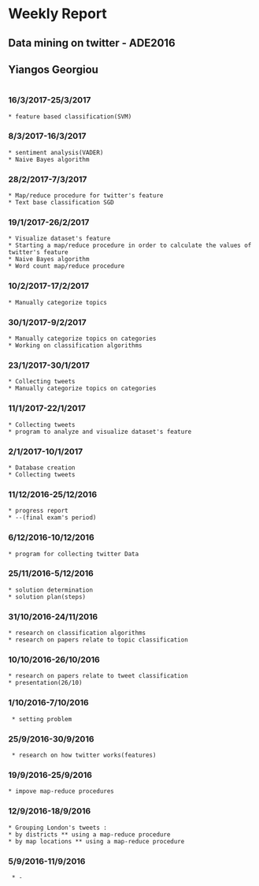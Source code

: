 # Weekly Report
## Data mining on twitter - ADE2016 
## Yiangos Georgiou
#
### 16/3/2017-25/3/2017
    * feature based classification(SVM)
### 8/3/2017-16/3/2017
    * sentiment analysis(VADER)
    * Naive Bayes algorithm
### 28/2/2017-7/3/2017
    * Map/reduce procedure for twitter's feature
    * Text base classification SGD
### 19/1/2017-26/2/2017
    * Visualize dataset's feature
    * Starting a map/reduce procedure in order to calculate the values of twitter's feature
    * Naive Bayes algorithm
    * Word count map/reduce procedure
### 10/2/2017-17/2/2017
    * Manually categorize topics
### 30/1/2017-9/2/2017
    * Manually categorize topics on categories
    * Working on classification algorithms
### 23/1/2017-30/1/2017
    * Collecting tweets
    * Manually categorize topics on categories
### 11/1/2017-22/1/2017
    * Collecting tweets
    * program to analyze and visualize dataset's feature
### 2/1/2017-10/1/2017
    * Database creation
    * Collecting tweets
### 11/12/2016-25/12/2016
    * progress report
    * --(final exam's period)
### 6/12/2016-10/12/2016
    * program for collecting twitter Data
### 25/11/2016-5/12/2016
    * solution determination
    * solution plan(steps)
### 31/10/2016-24/11/2016
    * research on classification algorithms
    * research on papers relate to topic classification
### 10/10/2016-26/10/2016
    * research on papers relate to tweet classification
    * presentation(26/10)
### 1/10/2016-7/10/2016
     * setting problem 
### 25/9/2016-30/9/2016
     * research on how twitter works(features)
### 19/9/2016-25/9/2016
    * impove map-reduce procedures
### 12/9/2016-18/9/2016
    * Grouping London's tweets :
    * by districts ** using a map-reduce procedure
    * by map locations ** using a map-reduce procedure

### 5/9/2016-11/9/2016
     * -
